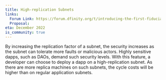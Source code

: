 ```yaml
---
title: High-replication Subnets
links:
  Forum Link: https://forum.dfinity.org/t/introducing-the-first-fiduciary-subnet/17594
  Proposal:
eta: December 2022
is_community: true
---
```

By increasing the replication factor of a subnet, the security increases as the subnet can tolerate more faults or malicious actors. Highly sensitive dapps, such as DAOs, demand such security levels. With this feature, a developer can choose to deploy a dapp on a high-replication subnet. As there are more replica machines on such subnets, the cycle costs will be higher than on regular application subnets.
